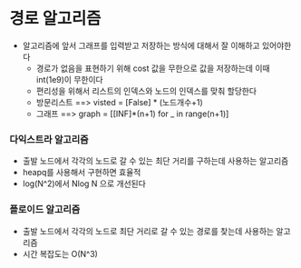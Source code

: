# 경로 알고리즘

* 알고리즘에 앞서 그래프를 입력받고 저장하는 방식에 대해서 잘 이해하고 있어야한다
    - 경로가 없음을 표현하기 위해 cost 값을 무한으로 값을 저장하는데 이때 int(1e9)이 무한이다
    - 편리성을 위해서 리스트의 인덱스와 노드의 인덱스를 맞춰 할당한다
    - 방문리스트 ==> visted = [False] * (노드개수+1)
    - 그래프 ==> graph = [[INF]*(n+1) for _ in range(n+1)]

### 다익스트라 알고리즘 
* 출발 노드에서 각각의 노드로 갈 수 있는 최단 거리를 구하는데 사용하는 알고리즘
* heapq를 사용해서 구현하면 효율적
* log(N^2)에서  Nlog N 으로 개선된다

### 플로이드 알고리즘
* 출발 노드에서 각각의 노드로 최단 거리로 갈 수 있는 경로를 찾는데 사용하는 알고리즘
* 시간 복잡도는 O(N^3)
